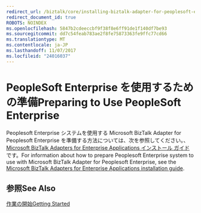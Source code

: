 ```yaml
---
redirect_url: /biztalk/core/installing-biztalk-adapter-for-peoplesoft-enterprise
redirect_document_id: true
ROBOTS: NOINDEX
ms.openlocfilehash: 5847b2cdeeccbf9f38f8e6ff91de1f140df7be93
ms.sourcegitcommit: dd7c54feab783ae2f8fe75873363fe9ffc77cd66
ms.translationtype: MT
ms.contentlocale: ja-JP
ms.lasthandoff: 11/07/2017
ms.locfileid: "24016037"
---
```

# <a name="preparing-to-use-peoplesoft-enterprise"></a><span data-ttu-id="2100f-101">PeopleSoft Enterprise を使用するための準備</span><span class="sxs-lookup"><span data-stu-id="2100f-101">Preparing to Use PeopleSoft Enterprise</span></span>
<span data-ttu-id="2100f-102">Peoplesoft Enterprise システムを使用する Microsoft BizTalk Adapter for Peoplesoft Enterprise を準備する方法については、次を参照してください。、 [Microsoft BizTalk Adapters for Enterprise Applications インストール ガイド](../adapters-and-accelerators/install-configure-biztalk-adapters-enterprise-applications.md)です。</span><span class="sxs-lookup"><span data-stu-id="2100f-102">For information about how to prepare Peoplesoft Enterprise system to use with Microsoft BizTalk Adapter for Peoplesoft Enterprise, see the [Microsoft BizTalk Adapters for Enterprise Applications installation guide](../adapters-and-accelerators/install-configure-biztalk-adapters-enterprise-applications.md).</span></span> 
  
## <a name="see-also"></a><span data-ttu-id="2100f-103">参照</span><span class="sxs-lookup"><span data-stu-id="2100f-103">See Also</span></span>  
 [<span data-ttu-id="2100f-104">作業の開始</span><span class="sxs-lookup"><span data-stu-id="2100f-104">Getting Started</span></span>](../core/getting-started-with-biztalk-adapter-for-peoplesoft-enterprise.md)
